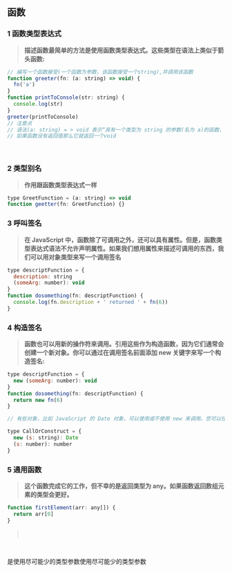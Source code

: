 ## 函数

### 1 函数类型表达式

> **描述函数最简单的方法是使用函数类型表达式。这些类型在语法上类似于箭头函数:**

```javascript
// 编写一个函数接受(一个函数为参数，该函数接受一个string),并调用该函数
function greeter(fn: (a: string) => void) {
  fn('a')
}
function printToConsole(str: string) {
  console.log(str)
}
greeter(printToConsole)
// 注意点
// 语法(a: string) = > void 表示“具有一个类型为 string 的参数(名为 a)的函数，该函数没有返回值”。就像函数声明一样，如果没有指定参数类型，它就是隐式的。
// 如果函数没有返回值那么它就返回一个void
```

​

### 2 类型别名

> **作用跟函数类型表达式一样**

```javascript
type GreetFunction = (a: string) => void
function geetter(fn: GreetFunction) {}
```

### 3 呼叫签名

> **在 JavaScript 中，函数除了可调用之外，还可以具有属性。但是，函数类型表达式语法不允许声明属性。如果我们想用属性来描述可调用的东西，我们可以用对象类型来写一个调用签名**

```javascript
type descriptFunction = {
  description: string
  (someArg: number): void
}
function dosomething(fn: descriptFunction) {
  console.log(fn.description + ' returned ' + fn(6))
}
```

### 4 构造签名

> **函数也可以用新的操作符来调用。引用这些作为构造函数，因为它们通常会创建一个新对象。你可以通过在调用签名前面添加 new 关键字来写一个构造签名:**

```javascript
type descriptFunction = {
  new (someArg: number): void
}
function dosomething(fn: descriptFunction) {
  return new fn(6)
}

// 有些对象，比如 JavaScript 的 Date 对象，可以使用或不使用 new 来调用。您可以任意组合调用和构造同一类型的签名:

type CallOrConstruct = {
  new (s: string): Date
  (s: number): number
}
```

### 5 通用函数

> **这个函数完成它的工作，但不幸的是返回类型为 any。如果函数返回数组元素的类型会更好。**

```javascript
function firstElement(arr: any[]) {
  return arr[0]
}
```

> **​**

​

是使用尽可能少的类型参数使用尽可能少的类型参数
​
